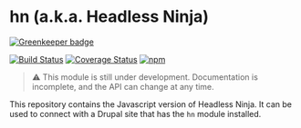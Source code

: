 # hn (a.k.a. Headless Ninja)

[![Greenkeeper badge](https://badges.greenkeeper.io/burst-digital/hn.svg)](https://greenkeeper.io/)

[![Build Status](https://travis-ci.org/bartlangelaan/hn.svg?branch=master)](https://travis-ci.org/bartlangelaan/hn)
[![Coverage Status](https://coveralls.io/repos/github/bartlangelaan/hn/badge.svg?branch=master)](https://coveralls.io/github/bartlangelaan/hn?branch=master)
[![npm](https://img.shields.io/npm/v/hn.svg)](https://www.npmjs.com/package/hn)

> ⚠ This module is still under development. Documentation is incomplete, and the API can change at any time.

This repository contains the Javascript version of Headless Ninja. It can be used to connect with a Drupal site that has the `hn` module installed.
